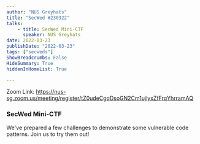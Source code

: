 ```yaml
---
author: "NUS Greyhats"
title: "SecWed #230322"
talks:
    - title: SecWed Mini-CTF
      speaker: NUS Greyhats
date: 2022-03-23
publishDate: "2022-03-23"
tags: ["secweds"]
ShowBreadcrumbs: False
HideSummary: True
hiddenInHomeList: True

---
```


Zoom Link: https://nus-sg.zoom.us/meeting/register/tZ0udeCgqDsoGN2Cm1ujlyxZfFrqYhrramAQ

### SecWed Mini-CTF

We've prepared a few challenges to demonstrate some vulnerable code patterns. Join us to try them out!
